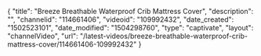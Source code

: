 {
    "title": "Breeze Breathable Waterproof Crib Mattress Cover",
    "description": "",
    "channelid": "114661406",
    "videoid": "109992432",
    "date_created": "1502523101",
    "date_modified": "1504298760",
    "type": "captivate",
    "layout": "channelVideo",
    "url": "\/latest-videos\/breeze-breathable-waterproof-crib-mattress-cover\/114661406-109992432"
}